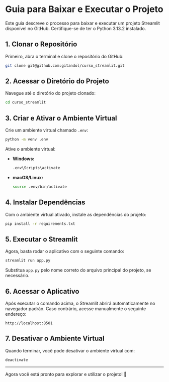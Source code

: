 # Guia para Baixar e Executar o Projeto

Este guia descreve o processo para baixar e executar um projeto Streamlit disponível no GitHub. Certifique-se de ter o Python 3.13.2 instalado.

## 1. Clonar o Repositório
Primeiro, abra o terminal e clone o repositório do GitHub:

```sh
git clone git@github.com:gitandol/curso_streamlit.git
```
## 2. Acessar o Diretório do Projeto

Navegue até o diretório do projeto clonado:

```sh
cd curso_streamlit
```

## 3. Criar e Ativar o Ambiente Virtual

Crie um ambiente virtual chamado `.env`:

```sh
python -m venv .env
```

Ative o ambiente virtual:

- **Windows:**
  ```sh
  .env\Scripts\activate
  ```
- **macOS/Linux:**
  ```sh
  source .env/bin/activate
  ```

## 4. Instalar Dependências

Com o ambiente virtual ativado, instale as dependências do projeto:

```sh
pip install -r requirements.txt
```

## 5. Executar o Streamlit

Agora, basta rodar o aplicativo com o seguinte comando:

```sh
streamlit run app.py
```

Substitua `app.py` pelo nome correto do arquivo principal do projeto, se necessário.

## 6. Acessar o Aplicativo

Após executar o comando acima, o Streamlit abrirá automaticamente no navegador padrão. Caso contrário, acesse manualmente o seguinte endereço:

```
http://localhost:8501
```

## 7. Desativar o Ambiente Virtual

Quando terminar, você pode desativar o ambiente virtual com:

```sh
deactivate
```

---

Agora você está pronto para explorar e utilizar o projeto! 🚀

